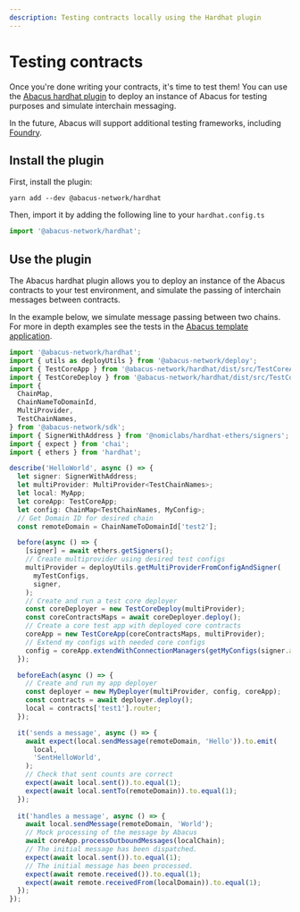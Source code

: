 ```yaml
---
description: Testing contracts locally using the Hardhat plugin
---
```


# Testing contracts

Once you're done writing your contracts, it's time to test them! You can use the [Abacus hardhat plugin](https://www.npmjs.com/package/@abacus-network/hardhat) to deploy an instance of Abacus for testing purposes and simulate interchain messaging.

In the future, Abacus will support additional testing frameworks, including [Foundry](https://github.com/foundry-rs/foundry).

## Install the plugin&#x20;

First, install the plugin:

```shell
yarn add --dev @abacus-network/hardhat
```

Then, import it by adding the following line to your `hardhat.config.ts`

```typescript
import '@abacus-network/hardhat';
```

## Use the plugin

The Abacus hardhat plugin allows you to deploy an instance of the Abacus contracts to your test environment, and simulate the passing of interchain messages between contracts.

In the example below, we simulate message passing between two chains. For more in depth examples see the tests in the [Abacus template application](https://github.com/abacus-network/abacus-app-template/tree/main/src/test).

```typescript
import '@abacus-network/hardhat';
import { utils as deployUtils } from '@abacus-network/deploy';
import { TestCoreApp } from '@abacus-network/hardhat/dist/src/TestCoreApp';
import { TestCoreDeploy } from '@abacus-network/hardhat/dist/src/TestCoreDeploy';
import {
  ChainMap,
  ChainNameToDomainId,
  MultiProvider,
  TestChainNames,
} from '@abacus-network/sdk';
import { SignerWithAddress } from '@nomiclabs/hardhat-ethers/signers';
import { expect } from 'chai';
import { ethers } from 'hardhat';

describe('HelloWorld', async () => {
  let signer: SignerWithAddress;
  let multiProvider: MultiProvider<TestChainNames>;
  let local: MyApp;
  let coreApp: TestCoreApp;
  let config: ChainMap<TestChainNames, MyConfig>;
  // Get Domain ID for desired chain
  const remoteDomain = ChainNameToDomainId['test2'];

  before(async () => {
    [signer] = await ethers.getSigners();
    // Create multiprovider using desired test configs
    multiProvider = deployUtils.getMultiProviderFromConfigAndSigner(
      myTestConfigs,
      signer,
    );
    // Create and run a test core deployer
    const coreDeployer = new TestCoreDeploy(multiProvider);
    const coreContractsMaps = await coreDeployer.deploy();
    // Create a core test app with deployed core contracts
    coreApp = new TestCoreApp(coreContractsMaps, multiProvider);
    // Extend my configs with needed core configs
    config = coreApp.extendWithConnectionManagers(getMyConfigs(signer.address));
  });

  beforeEach(async () => {
    // Create and run my app deployer
    const deployer = new MyDeployer(multiProvider, config, coreApp);
    const contracts = await deployer.deploy();
    local = contracts['test1'].router;
  });

  it('sends a message', async () => {
    await expect(local.sendMessage(remoteDomain, 'Hello')).to.emit(
      local,
      'SentHelloWorld',
    );
    // Check that sent counts are correct
    expect(await local.sent()).to.equal(1);
    expect(await local.sentTo(remoteDomain)).to.equal(1);
  });
  
  it('handles a message', async () => {
    await local.sendMessage(remoteDomain, 'World');
    // Mock processing of the message by Abacus
    await coreApp.processOutboundMessages(localChain);
    // The initial message has been dispatched.
    expect(await local.sent()).to.equal(1);
    // The initial message has been processed.
    expect(await remote.received()).to.equal(1);
    expect(await remote.receivedFrom(localDomain)).to.equal(1);
  });
});
```
